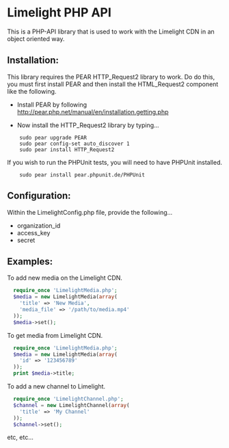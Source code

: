 Limelight PHP API
====================================
This is a PHP-API library that is used to work with the Limelight CDN in an
object oriented way.

Installation:
------------------------------------
This library requires the PEAR HTTP_Request2 library to work.  Do do this, you
must first install PEAR and then install the HTML_Request2 component like the
following.

  - Install PEAR by following http://pear.php.net/manual/en/installation.getting.php

  - Now install the HTTP_Request2 library by typing...

```
    sudo pear upgrade PEAR
    sudo pear config-set auto_discover 1
    sudo pear install HTTP_Request2
```

If you wish to run the PHPUnit tests, you will need to have PHPUnit installed.

```
    sudo pear install pear.phpunit.de/PHPUnit
```

Configuration:
------------------------------------
Within the LimelightConfig.php file, provide the following...

 - organization_id
 - access_key
 - secret

Examples:
------------------------------------

To add new media on the Limelight CDN.

```php
  require_once 'LimelightMedia.php';
  $media = new LimelightMedia(array(
    'title' => 'New Media',
    'media_file' => '/path/to/media.mp4'
  ));
  $media->set();
```

To get media from Limelight CDN.

```php
  require_once 'LimelightMedia.php';
  $media = new LimelightMedia(array(
    'id' => '123456789'
  ));
  print $media->title;
```

To add a new channel to Limelight.

```php
  require_once 'LimelightChannel.php';
  $channel = new LimelightChannel(array(
    'title' => 'My Channel'
  ));
  $channel->set();
```

etc, etc...